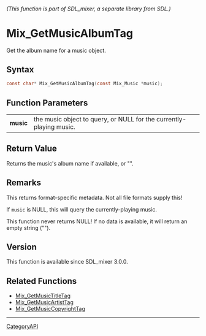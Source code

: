 ###### (This function is part of SDL_mixer, a separate library from SDL.)
# Mix_GetMusicAlbumTag

Get the album name for a music object.

## Syntax

```c
const char* Mix_GetMusicAlbumTag(const Mix_Music *music);

```

## Function Parameters

|               |                                                                     |
| ------------- | ------------------------------------------------------------------- |
| **music**     | the music object to query, or NULL for the currently-playing music. |

## Return Value

Returns the music's album name if available, or "".

## Remarks

This returns format-specific metadata. Not all file formats supply this!

If `music` is NULL, this will query the currently-playing music.

This function never returns NULL! If no data is available, it will return
an empty string ("").

## Version

This function is available since SDL_mixer 3.0.0.

## Related Functions

* [Mix_GetMusicTitleTag](Mix_GetMusicTitleTag)
* [Mix_GetMusicArtistTag](Mix_GetMusicArtistTag)
* [Mix_GetMusicCopyrightTag](Mix_GetMusicCopyrightTag)

----
[CategoryAPI](CategoryAPI)

